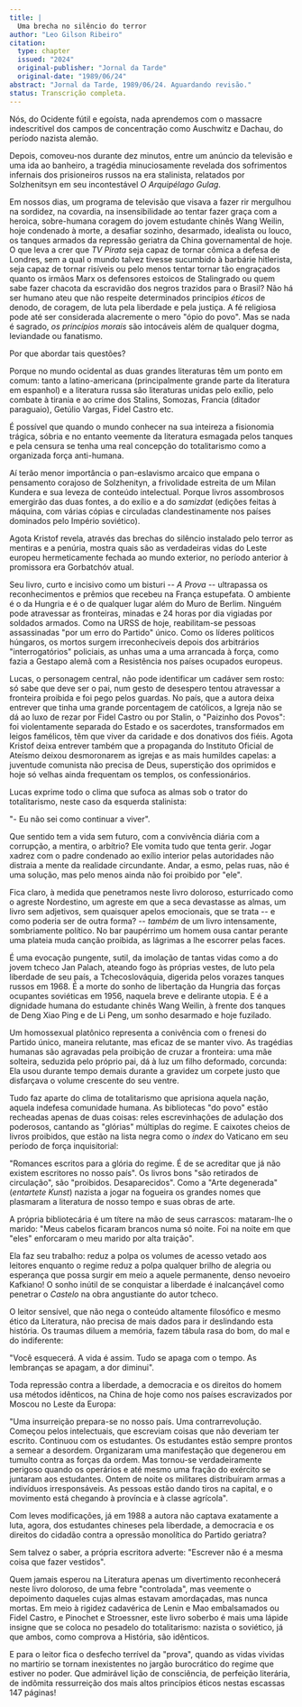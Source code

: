 ```yaml
---
title: |
  Uma brecha no silêncio do terror
author: "Leo Gilson Ribeiro"
citation:
  type: chapter
  issued: "2024"
  original-publisher: "Jornal da Tarde"
  original-date: "1989/06/24"
abstract: "Jornal da Tarde, 1989/06/24. Aguardando revisão."
status: Transcrição completa.
---
```


Nós, do Ocidente fútil e egoísta, nada aprendemos com o massacre indescritível dos campos de concentração como Auschwitz e Dachau, do período nazista alemão.

Depois, comoveu-nos durante dez minutos, entre um anúncio da televisão e uma ida ao banheiro, a tragédia minuciosamente revelada dos sofrimentos infernais dos prisioneiros russos na era stalinista, relatados por Solzhenitsyn em seu incontestável *O Arquipélago Gulag*.

Em nossos dias, um programa de televisão que visava a fazer rir mergulhou na sordidez, na covardia, na insensibilidade ao tentar fazer graça com a heroica, sobre-humana coragem do jovem estudante chinês Wang Weilin, hoje condenado à morte, a desafiar sozinho, desarmado, idealista ou louco, os tanques armados da repressão geriatra da China governamental de hoje. O que leva a crer que *TV Pirata* seja capaz de tornar cômica a defesa de Londres, sem a qual o mundo talvez tivesse sucumbido à barbárie hitlerista, seja capaz de tornar risíveis ou pelo menos tentar tornar tão engraçados quanto os irmãos Marx os defensores estoicos de Stalingrado ou quem sabe fazer chacota da escravidão dos negros trazidos para o Brasil? Não há ser humano ateu que não respeite determinados princípios *éticos* de denodo, de coragem, de luta pela liberdade e pela justiça. A fé religiosa pode até ser considerada alacremente o mero "ópio do povo". Mas se nada é sagrado, *os princípios morais* são intocáveis além de qualquer dogma, leviandade ou fanatismo.

Por que abordar tais questões?

Porque no mundo ocidental as duas grandes literaturas têm um ponto em comum: tanto a latino-americana (principalmente grande parte da literatura em espanhol) e a literatura russa são literaturas unidas pelo exílio, pelo combate à tirania e ao crime dos Stalins, Somozas, Francia (ditador paraguaio), Getúlio Vargas, Fidel Castro etc.

É possível que quando o mundo conhecer na sua inteireza a fisionomia trágica, sóbria e no entanto veemente da literatura esmagada pelos tanques e pela censura se tenha uma real concepção do totalitarismo como a organizada força anti-humana.

Aí terão menor importância o pan-eslavismo arcaico que empana o pensamento corajoso de Solzhenityn, a frivolidade estreita de um Milan Kundera e sua leveza de conteúdo intelectual. Porque livros assombrosos emergirão das duas fontes, a do exílio e a do *samizdat* (edições feitas à máquina, com várias cópias e circuladas clandestinamente nos países dominados pelo Império soviético).

Agota Kristof revela, através das brechas do silêncio instalado pelo terror as mentiras e a penúria, mostra quais são as verdadeiras vidas do Leste europeu hermeticamente fechada ao mundo exterior, no período anterior à promissora era Gorbatchóv atual.

Seu livro, curto e incisivo como um bisturi -- *A Prova* -- ultrapassa os reconhecimentos e prêmios que recebeu na França estupefata. O ambiente é o da Hungria e é o de qualquer lugar além do Muro de Berlim. Ninguém pode atravessar as fronteiras, minadas e 24 horas por dia vigiadas por soldados armados. Como na URSS de hoje, reabilitam-se pessoas assassinadas "por um erro do Partido" único. Como os líderes políticos húngaros, os mortos surgem irreconhecíveis depois dos arbitrários "interrogatórios" policiais, as unhas uma a uma arrancada à força, como fazia a Gestapo alemã com a Resistência nos países ocupados europeus.

Lucas, o personagem central, não pode identificar um cadáver sem rosto: só sabe que deve ser o pai, num gesto de desespero tentou atravessar a fronteira proibida e foi pego pelos guardas. No país, que a autora deixa entrever que tinha uma grande porcentagem de católicos, a Igreja não se dá ao luxo de rezar por Fidel Castro ou por Stalin, o "Paizinho dos Povos": foi violentamente separada do Estado e os sacerdotes, transformados em leigos famélicos, têm que viver da caridade e dos donativos dos fiéis. Agota Kristof deixa entrever também que a propaganda do Instituto Oficial de Ateísmo deixou desmoronarem as igrejas e as mais humildes capelas: a juventude comunista não precisa de Deus, superstição dos oprimidos e hoje só velhas ainda frequentam os templos, os confessionários.

Lucas exprime todo o clima que sufoca as almas sob o trator do totalitarismo, neste caso da esquerda stalinista:

"- Eu não sei como continuar a viver".

Que sentido tem a vida sem futuro, com a convivência diária com a corrupção, a mentira, o arbítrio? Ele vomita tudo que tenta gerir. Jogar xadrez com o padre condenado ao exílio interior pelas autoridades não distraia a mente da realidade circundante. Andar, a esmo, pelas ruas, não é uma solução, mas pelo menos ainda não foi proibido por "ele".

Fica claro, à medida que penetramos neste livro doloroso, esturricado como o agreste Nordestino, um agreste em que a seca devastasse as almas, um livro sem adjetivos, sem quaisquer apelos emocionais, que se trata -- e como poderia ser de outra forma? -- *também* de um livro intensamente, sombriamente político. No bar paupérrimo um homem ousa cantar perante uma plateia muda canção proibida, as lágrimas a lhe escorrer pelas faces.

É uma evocação pungente, sutil, da imolação de tantas vidas como a do jovem tcheco Jan Palach, ateando fogo às próprias vestes, de luto pela liberdade de seu país, a Tchecoslováquia, digerida pelos vorazes tanques russos em 1968. É a morte do sonho de libertação da Hungria das forças ocupantes soviéticas em 1956, naquela breve e delirante utopia. E é a dignidade humana do estudante chinês Wang Weilin, à frente dos tanques de Deng Xiao Ping e de Li Peng, um sonho desarmado e hoje fuzilado.

Um homossexual platônico representa a conivência com o frenesi do Partido único, maneira relutante, mas eficaz de se manter vivo. As tragédias humanas são agravadas pela proibição de cruzar a fronteira: uma mãe solteira, seduzida pelo próprio pai, dá à luz um filho deformado, corcunda: Ela usou durante tempo demais durante a gravidez um corpete justo que disfarçava o volume crescente do seu ventre.

Tudo faz aparte do clima de totalitarismo que aprisiona aquela nação, aquela indefesa comunidade humana. As bibliotecas "do povo" estão recheadas apenas de duas coisas: reles escrevinhações de adulação dos poderosos, cantando as "glórias" múltiplas do regime. E caixotes cheios de livros proibidos, que estão na lista negra como o *index* do Vaticano em seu período de força inquisitorial:

"Romances escritos para a glória do regime. É de se acreditar que já não existem escritores no nosso país". Os livros bons "são retirados de circulação", são "proibidos. Desaparecidos". Como a "Arte degenerada" (*entartete Kunst*) nazista a jogar na fogueira os grandes nomes que plasmaram a literatura de nosso tempo e suas obras de arte.

A própria bibliotecária é um títere na mão de seus carrascos: mataram-lhe o marido: "Meus cabelos ficaram brancos numa só noite. Foi na noite em que "eles" enforcaram o meu marido por alta traição".

Ela faz seu trabalho: reduz a polpa os volumes de acesso vetado aos leitores enquanto o regime reduz a polpa qualquer brilho de alegria ou esperança que possa surgir em meio a aquele permanente, denso nevoeiro Kafkiano! O sonho inútil de se conquistar a liberdade é inalcançável como penetrar o *Castelo* na obra angustiante do autor tcheco.

O leitor sensível, que não nega o conteúdo altamente filosófico e mesmo ético da Literatura, não precisa de mais dados para ir deslindando esta história. Os traumas diluem a memória, fazem tábula rasa do bom, do mal e do indiferente:

"Você esquecerá. A vida é assim. Tudo se apaga com o tempo. As lembranças se apagam, a dor diminui".

Toda repressão contra a liberdade, a democracia e os direitos do homem usa métodos idênticos, na China de hoje como nos países escravizados por Moscou no Leste da Europa:

"Uma insurreição prepara-se no nosso país. Uma contrarrevolução. Começou pelos intelectuais, que escreviam coisas que não deveriam ter escrito. Continuou com os estudantes. Os estudantes estão sempre prontos a semear a desordem. Organizaram uma manifestação que degenerou em tumulto contra as forças da ordem. Mas tornou-se verdadeiramente perigoso quando os operários e até mesmo uma fração do exército se juntaram aos estudantes. Ontem de noite os militares distribuíram armas a indivíduos irresponsáveis. As pessoas estão dando tiros na capital, e o movimento está chegando à província e à classe agrícola".

Com leves modificações, já em 1988 a autora não captava exatamente a luta, agora, dos estudantes chineses pela liberdade, a democracia e os direitos do cidadão contra a opressão monolítica do Partido geriatra?

Sem talvez o saber, a própria escritora adverte: "Escrever não é a mesma coisa que fazer vestidos".

Quem jamais esperou na Literatura apenas um divertimento reconhecerá neste livro doloroso, de uma febre "controlada", mas veemente o depoimento daqueles cujas almas estavam amordaçadas, mas nunca mortas. Em meio à rigidez cadavérica de Lenin e Mao embalsamados ou Fidel Castro, e Pinochet e Stroessner, este livro soberbo é mais uma lápide insigne que se coloca no pesadelo do totalitarismo: nazista o soviético, já que ambos, como comprova a História, são idênticos.

E para o leitor fica o desfecho terrível da "prova", quando as vidas vividas no martírio se tornam inexistentes no jargão burocrático do regime que estiver no poder. Que admirável lição de consciência, de perfeição literária, de indômita ressurreição dos mais altos princípios éticos nestas escassas 147 páginas!



